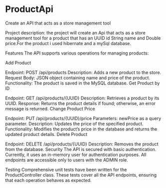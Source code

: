 # ProductApi
Create an API that acts as a store management tool

Project description:
 the project will create an Api that acts as a store management tool for a product that has an UUID id String name and Double price.For the product i used hibernate and a mySql database.
 
 
Features
The API supports various operations for managing products:

Add Product

Endpoint: POST /api/products
Description: Adds a new product to the store.
Request Body: JSON object containing name and price of the product.
Functionality: The product is saved in the MySQL database.
Get Product by ID

Endpoint: GET /api/products/{UUID}
Description: Retrieves a product by its UUID.
Response: Returns the product details if found; otherwise, an error message is returned.
Change Product Price

Endpoint: PUT /api/products/{UUID}/price
Parameters: newPrice as a query parameter.
Description: Updates the price of the specified product.
Functionality: Modifies the product’s price in the database and returns the updated product details.
Delete Product

Endpoint: DELETE /api/products/{UUID}
Description: Removes the product from the database.
Security
The API is secured with basic authentication. Currently, it uses an in-memory user for authentication purposes. All endpoints are accessible only to users with the ADMIN role.

Testing
Comprehensive unit tests have been written for the ProductController class. These tests cover all the API endpoints, ensuring that each operation behaves as expected.
